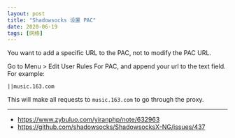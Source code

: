 ```yaml
---
layout: post
title: "Shadowsocks 设置 PAC"
date: 2020-06-19
tags: [网络]
---
```


You want to add a specific URL to the PAC, not to modify the PAC URL.

Go to Menu > Edit User Rules For PAC, and append your url to the text field. For example:

```
||music.163.com
```

This will make all requests to `music.163.com` to go through the proxy.

---

* https://www.zybuluo.com/yiranphp/note/632963
* https://github.com/shadowsocks/ShadowsocksX-NG/issues/437
